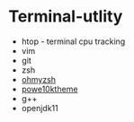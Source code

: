 # Terminal-utlity
- htop - terminal cpu tracking
- vim
- git
- zsh
- [ohmyzsh](https://github.com/ohmyzsh/ohmyzsh)
- [powe10ktheme](https://github.com/romkatv/powerlevel10k) 
- g++
- openjdk11